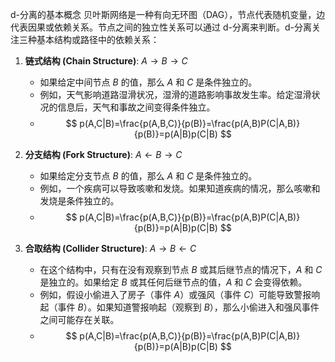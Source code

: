 d-分离的基本概念
贝叶斯网络是一种有向无环图（DAG），节点代表随机变量，边代表因果或依赖关系。节点之间的独立性关系可以通过 d-分离来判断。d-分离关注三种基本结构或路径中的依赖关系：

1. **链式结构 (Chain Structure)**: $A \rightarrow B \rightarrow C$
   - 如果给定中间节点 $B$ 的值，那么 $A$ 和 $C$ 是条件独立的。
   - 例如，天气影响道路湿滑状况，湿滑的道路影响事故发生率。给定湿滑状况的信息后，天气和事故之间变得条件独立。
   - $$ p(A,C|B)=\frac{p(A,B,C)}{p(B)}=\frac{p(A,B)P(C|A,B)}{p(B)}=p(A|B)p(C|B) $$

2. **分支结构 (Fork Structure)**: $A \leftarrow B \rightarrow C$
   - 如果给定分支节点 $B$ 的值，那么 $A$ 和 $C$ 是条件独立的。
   - 例如，一个疾病可以导致咳嗽和发烧。如果知道疾病的情况，那么咳嗽和发烧是条件独立的。
   - $$  p(A,C|B)=\frac{p(A,B,C)}{p(B)}=\frac{p(A,B)P(C|A,B)}{p(B)}=p(A|B)p(C|B)  $$

3. **合取结构 (Collider Structure)**: $A \rightarrow B \leftarrow C$
   - 在这个结构中，只有在没有观察到节点 $B$ 或其后继节点的情况下，$A$ 和 $C$ 是独立的。如果给定 $B$ 或其任何后继节点的值，$A$ 和 $C$ 会变得依赖。
   - 例如，假设小偷进入了房子（事件 $A$）或强风（事件 $C$）可能导致警报响起（事件 $B$）。如果知道警报响起（观察到 $B$），那么小偷进入和强风事件之间可能存在关联。
   - $$  p(A,C|B)=\frac{p(A,B,C)}{p(B)}=\frac{p(A,B)P(C|A,B)}{p(B)}=p(A|B)p(C|B)  $$
